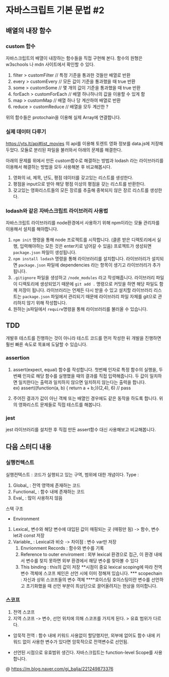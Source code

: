 # 자바스크립트 기본 문법 #2

## 배열의 내장 함수

### custom 함수

자바스크립트의 배열이 내장하는 함수들을 직접 구현해 본다. 함수의 원형은 w3schools 나 mdn 사이트에서 확인할 수 있다.

1. filter > customFilter // 특정 기준을 통과한 것들만 배열로 반환
2. every > customEvery // 모든 값이 기준을 통과했을 때 true 반환
3. some > customSome // 몇 개의 값이 기준을 통과했을 때 true 반환
4. forEach > customForEach // 배열 하나하나의 값을 이용할 수 있게 함
5. map > customMap // 배열 하나 당 계산하여 배열로 반환
6. reduce > customReduce // 배열을 모두 계산한 ?

위의 함수들은 protochain을 이용해 실제 Array에 연결합니다.

### 실제 데이터 다루기

https://yts.lt/api#list_movies 의 api를 이용해 토렌트 영화 정보를 data.js에 저장해두었다. 모듈로 분리된 파일을 불러와서 아래의 문제를 해결한다.

아래의 문제를 위에서 만든 custom함수로 해결하는 방법과 lodash 라는 라이브러리를 이용해서 해결하는 방법을 모두 사용해본 후 비교해봅시다.

1. 영화의 id, 제목, 년도, 평점 데이터를 갖고있는 리스트를 생성한다.
2. 평점을 input으로 받아 해당 평점 이상의 평점을 갖는 리스트를 반환한다.
3. 갖고있는 영화리스트들의 모든 장르를 추출해 중복되지 않은 장르 리스트를 생성한다.

### lodash와 같은 자바스크립트 라이브러리 사용법

자바스크립트 라이브러리를 node환경에서 사용하기 위해 npm이라는 모듈 관리자를 이용해서 설치를 해야합니다.

1. `npm init` 명령을 통해 node 프로젝트를 시작합니다. (클론 받은 디렉토리에서 실행, 입력해야하는 모든 것은 enter키로 넘어갈 수 있음) 프로젝트가 생성되면 `package.json` 파일이 생성됩니다.
2. `npm install lodash` 명령을 통해 라이브러리를 설치합니다. 라이브러리가 설치되면 `package.json` 파일에 dependencies 라는 항목이 생기고 라이브러리가 추가됩니다.
3. `.gitignore` 파일을 생성하고 `/node_modules` 라고 작성해줍니다. 라이브러리 파일이 디렉토리에 생성되었기 때문에 `git add .` 명령으로 커밋을 하면 해당 파일도 함께 저장이 됩니다. 라이브러리는 언제든 다시 받을 수 있고 설치할 라이브러리 리스트는 `package.json` 파일에서 관리되기 때문에 라이브러리 파일 자체를 git으로 관리하지 않기 위해 작성합니다.
4. 원하는 js파일에서 `require`명령을 통해 라이브러리를 불러올 수 있습니다.

## TDD

개발후 테스트를 진행하는 것이 아니라 테스트 코드를 먼저 작성한 뒤 개발을 진행하면 훨씬 빠른 속도로 목표에 도달할 수 있습니다.

### assertion

1. assert(expect, equal) 함수를 작성합니다. 첫번째 인자로 특정 함수의 실행을, 두번째 인자로 해당 함수를 실행했을 때의 결과를 직접 입력해줍니다. 두 값이 일치하면 일치한다는 출력과 일치하지 않으면 일치하지 않는다는 출력을 합니다.  
   ex) assert((function(a, b) { return a + b;})(2,4), 6) // pass

2. 주어진 결과가 값이 아닌 객체 또는 배열인 경우에도 같은 동작을 하도록 합니다. 위의 영화리스트 문제들로 직접 테스트를 해봅니다.

### jest

jest 라이브러리를 설치한 후 직접 만든 assert함수 대신 사용해보고 비교해봅니다.

## 다음 스터디 내용

### 실행컨텍스트
실행컨텍스트 : 코드가 실행되고 있는 구역, 범위에 대한 개념이다.
Type :
1. Global_ : 전역 영역에 존재하는 코드
2. Functional_ : 함수 내에 존재하는 코드
3. Eval_ : 많이 사용하지 않음

스택 구조

- Environment
1. Lexical_
변수와 해당 변수에 대입된 값이 매핑되는 곳 (매핑만 됨) -> 함수, 변수 let과 const 저장
2. Variable_
 : Lexical과 비슷 -> 차이점 : 변수 var만 저장
    1. Envrionment Records : 함수와 변수를 기록
    2. Reference to outer enviroment : 외부 lexical 환경으로 접근, 이 환경 내에서 변수를 찾지 못하면 외부 환경에서 해당 변수를 찾아볼 수 있다
    3. This binding : this의 값이 저장
**시점이 중요
 lexical scoping에 따라 전역 변수 객체에 스코프 체인은 선언 시에 이미 정해져 있습니다.
*** scopechain : 자신과 상위 스코프들의 변수 객체
****호이스팅
호이스팅이란 변수를 선언하고 초기화했을 때 선언 부분이 최상단으로 끌어올려지는 현상을 의미합니다. 
### 스코프
1. 전역 스코프 
2. 지역 스코프
-> 변수, 선언 위치에 의해 스코프를 가지게 된다. > 유효 범위가 다르다.

- 암묵적 전역 : 함수 내에 키워드 사용없이 할당했지만, 외부에 없어도 함수 내에 키워드 없이 사용한 변수가 있다면 암묵적으로 전역변수로 선언됨.

- 선언된 시점으로 유효범위 생긴다.
자바스크립트는 function-level Scope를 사용합니다. 

@ https://m.blog.naver.com/gi_balja/221249873376